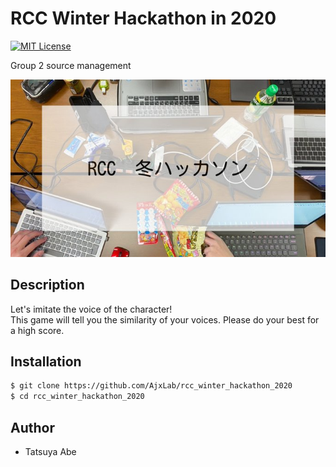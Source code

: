 # RCC Winter Hackathon in 2020

[![MIT License](http://img.shields.io/badge/license-MIT-blue.svg?style=flat)](LICENSE)

Group 2 source management

![](img/RCC_Hackathon.jpeg)

## Description
Let's imitate the voice of the character!<br>
This game will tell you the similarity of your voices. Please do your best for a high score.


## Installation
```sh
$ git clone https://github.com/AjxLab/rcc_winter_hackathon_2020
$ cd rcc_winter_hackathon_2020
```


## Author
- Tatsuya Abe
